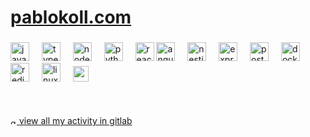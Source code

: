 <h1 align="left"><a href="https://pablokoll.com" target="_blank">pablokoll.com</a></h1>

###
  
<div align="left"><img src="https://cdn.jsdelivr.net/gh/devicons/devicon/icons/javascript/javascript-original.svg" alt="javascript logo" height="30" /> <img width="12" /> <img src="https://cdn.jsdelivr.net/gh/devicons/devicon/icons/typescript/typescript-original.svg" alt="typescript logo" height="30" /> <img width="12" /> <img src="https://cdn.jsdelivr.net/gh/devicons/devicon/icons/nodejs/nodejs-original.svg" alt="nodejs logo" height="30" /> <img width="12" /> <img src="https://cdn.jsdelivr.net/gh/devicons/devicon/icons/python/python-original.svg" alt="python logo" height="30" /> <img width="12" /> <img src="https://cdn.jsdelivr.net/gh/devicons/devicon/icons/react/react-original.svg" alt="react logo" height="30" /> <img src="https://cdn.jsdelivr.net/gh/devicons/devicon/icons/angular/angular-original.svg" alt="angular logo" height="30" /> <img width="12" /> <img src="https://cdn.simpleicons.org/nestjs/E0234E" alt="nestjs logo" height="30" /> <img width="12" /> <img src="https://cdn.simpleicons.org/express/000000" alt="express logo" height="30" /> <img width="12" /> <img src="https://cdn.jsdelivr.net/gh/devicons/devicon/icons/postgresql/postgresql-original.svg" alt="postgresql logo" height="30" /> <img width="12" /> <img src="https://cdn.jsdelivr.net/gh/devicons/devicon/icons/docker/docker-original.svg" alt="docker logo" height="30" /> <img width="12" /> <img src="https://cdn.jsdelivr.net/gh/devicons/devicon/icons/redis/redis-original.svg" alt="redis logo" height="30" /> <img width="12" /> <img src="https://cdn.jsdelivr.net/gh/devicons/devicon/icons/linux/linux-original.svg" alt="linux logo" height="30" /> <img width="12" /> <img src="https://upload.wikimedia.org/wikipedia/commons/thumb/9/93/Amazon_Web_Services_Logo.svg/768px-Amazon_Web_Services_Logo.svg.png?20170912170050" alt="amazonwebservices logo" height="25" /></div>
<br/>
<br/>
<br/>
<a href="https://gitlab.com/pablokoll"><img src="https://cdn.jsdelivr.net/gh/devicons/devicon/icons/gitlab/gitlab-original.svg" alt="gitlab logo" height="10" /> view all my activity in gitlab</a> 

###
